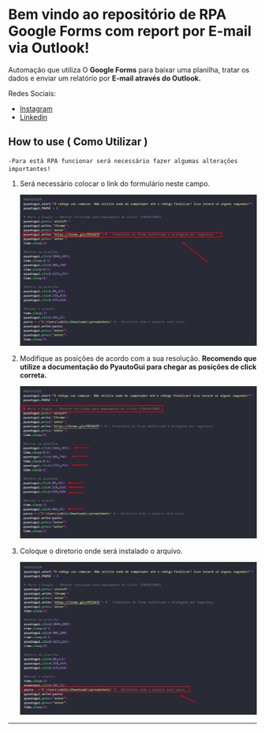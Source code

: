 # Bem vindo ao repositório de RPA Google Forms com report por E-mail via Outlook!
Automação que utiliza O **Google Forms** para baixar uma planilha, tratar os dados  e enviar um relatório por **E-mail  através do Outlook.**

Redes Sociais:
* [Instagram](https://www.instagram.com/claudiogfez/)
* [Linkedin](https://www.linkedin.com/in/clcostaf/)

## How to use ( Como Utilizar )
	-Para está RPA funcionar será necessário fazer algumas alterações importantes!

1. Será necessário colocar o link do formulário neste campo.

    ![step1](images/step1.png)

2. Modifique as posições de acordo com a sua resolução.
	**Recomendo que utilize a documentação do PyautoGui para chegar as posições de click correta.**

    ![step2](images/step2.png)

3. Coloque o diretorio onde será instalado o arquivo.

	![step3](images/step3.png)
---
